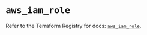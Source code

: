 # `aws_iam_role`

Refer to the Terraform Registry for docs: [`aws_iam_role`](https://registry.terraform.io/providers/hashicorp/aws/6.9.0/docs/resources/iam_role).
